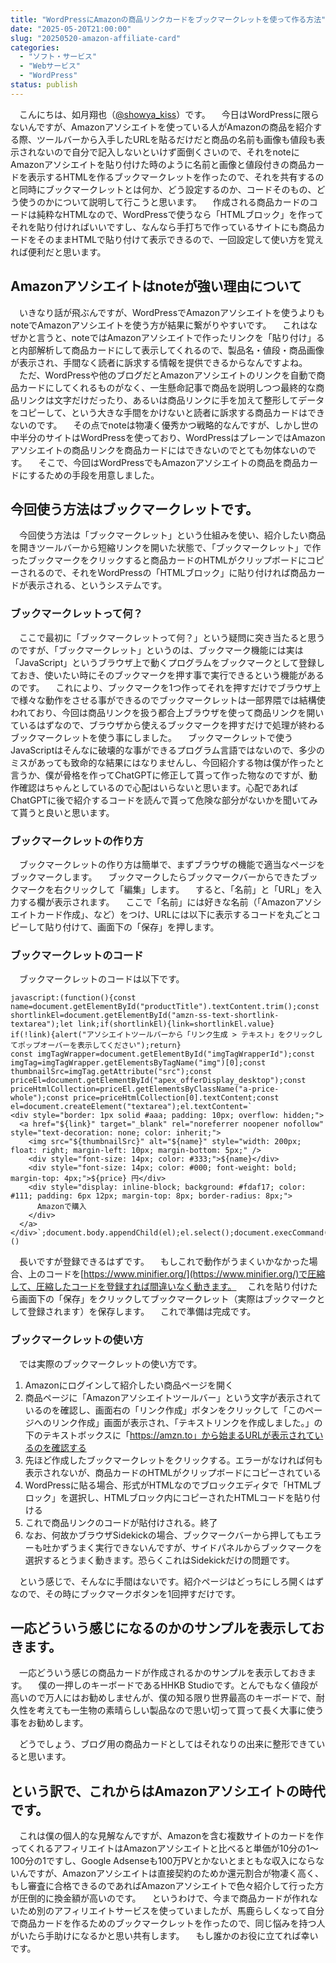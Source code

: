```yaml
---
title: "WordPressにAmazonの商品リンクカードをブックマークレットを使って作る方法"
date: "2025-05-20T21:00:00"
slug: "20250520-amazon-affiliate-card"
categories: 
  - "ソフト・サービス"
  - "Webサービス"
  - "WordPress"
status: publish
---
```


　こんにちは、如月翔也（[@showya_kiss](https://twitter.com/showya_kiss)）です。
　今日はWordPressに限らないんですが、Amazonアソシエイトを使っている人がAmazonの商品を紹介する際、ツールバーから入手したURLを貼るだけだと商品の名前も画像も値段も表示されないので自分で記入しないといけず面倒くさいので、それをnoteにAmazonアソシエイトを貼り付けた時のように名前と画像と値段付きの商品カードを表示するHTMLを作るブックマークレットを作ったので、それを共有するのと同時にブックマークレットとは何か、どう設定するのか、コードそのもの、どう使うのかについて説明して行こうと思います。
　作成される商品カードのコードは純粋なHTMLなので、WordPressで使うなら「HTMLブロック」を作ってそれを貼り付ければいいですし、なんなら手打ちで作っているサイトにも商品カードをそのままHTMLで貼り付けて表示できるので、一回設定して使い方を覚えれば便利だと思います。

## Amazonアソシエイトはnoteが強い理由について

　いきなり話が飛ぶんですが、WordPressでAmazonアソシエイトを使うよりもnoteでAmazonアソシエイトを使う方が結果に繋がりやすいです。
　これはなぜかと言うと、noteではAmazonアソシエイトで作ったリンクを「貼り付け」ると内部解析して商品カードにして表示してくれるので、製品名・値段・商品画像が表示され、手間なく読者に訴求する情報を提供できるからなんですよね。
　ただ、WordPressや他のブログだとAmazonアソシエイトのリンクを自動で商品カードにしてくれるものがなく、一生懸命記事で商品を説明しつつ最終的な商品リンクは文字だけだったり、あるいは商品リンクに手を加えて整形してデータをコピーして、という大きな手間をかけないと読者に訴求する商品カードはできないのです。
　その点でnoteは物凄く優秀かつ戦略的なんですが、しかし世の中半分のサイトはWordPressを使っており、WordPressはプレーンではAmazonアソシエイトの商品リンクを商品カードにはできないのでとても勿体ないのです。
　そこで、今回はWordPressでもAmazonアソシエイトの商品を商品カードにするための手段を用意しました。

## 今回使う方法はブックマークレットです。

　今回使う方法は「ブックマークレット」という仕組みを使い、紹介したい商品を開きツールバーから短縮リンクを開いた状態で、「ブックマークレット」で作ったブックマークをクリックすると商品カードのHTMLがクリップボードにコピーされるので、それをWordPressの「HTMLブロック」に貼り付ければ商品カードが表示される、というシステムです。

### ブックマークレットって何？

　ここで最初に「ブックマークレットって何？」という疑問に突き当たると思うのですが、「ブックマークレット」というのは、ブックマーク機能には実は「JavaScript」というブラウザ上で動くプログラムをブックマークとして登録しておき、使いたい時にそのブックマークを押す事で実行できるという機能があるのです。
　これにより、ブックマークを1つ作ってそれを押すだけでブラウザ上で様々な動作をさせる事ができるのでブックマークレットは一部界隈では結構使われており、今回は商品リンクを扱う都合上ブラウザを使って商品リンクを開いているはずなので、ブラウザから使えるブックマークを押すだけで処理が終わるブックマークレットを使う事にしました。
　ブックマークレットで使うJavaScriptはそんなに破壊的な事ができるプログラム言語ではないので、多少のミスがあっても致命的な結果にはなりませんし、今回紹介する物は僕が作ったと言うか、僕が骨格を作ってChatGPTに修正して貰って作った物なのですが、動作確認はちゃんとしているので心配はいらないと思います。心配であればChatGPTに後で紹介するコードを読んで貰って危険な部分がないかを聞いてみて貰うと良いと思います。

### ブックマークレットの作り方

　ブックマークレットの作り方は簡単で、まずブラウザの機能で適当なページをブックマークします。
　ブックマークしたらブックマークバーからできたブックマークを右クリックして「編集」します。
　すると、「名前」と「URL」を入力する欄が表示されます。
　ここで「名前」には好きな名前（「Amazonアソシエイトカード作成」、など）をつけ、URLには以下に表示するコードを丸ごとコピーして貼り付けて、画面下の「保存」を押します。

### ブックマークレットのコード

　ブックマークレットのコードは以下です。

```
javascript:(function(){const name=document.getElementById("productTitle").textContent.trim();const shortlinkEl=document.getElementById("amzn-ss-text-shortlink-textarea");let link;if(shortlinkEl){link=shortlinkEl.value}
if(!link){alert("アソシエイトツールバーから「リンク生成 > テキスト」をクリックしてポップオーバーを表示してください");return}
const imgTagWrapper=document.getElementById("imgTagWrapperId");const imgTag=imgTagWrapper.getElementsByTagName("img")[0];const thumbnailSrc=imgTag.getAttribute("src");const priceEl=document.getElementById("apex_offerDisplay_desktop");const priceHtmlCollection=priceEl.getElementsByClassName("a-price-whole");const price=priceHtmlCollection[0].textContent;const el=document.createElement("textarea");el.textContent=`
<div style="border: 1px solid #aaa; padding: 10px; overflow: hidden;">
  <a href="${link}" target="_blank" rel="noreferrer noopener nofollow" style="text-decoration: none; color: inherit;">
    <img src="${thumbnailSrc}" alt="${name}" style="width: 200px; float: right; margin-left: 10px; margin-bottom: 5px;" />
    <div style="font-size: 14px; color: #333;">${name}</div>
    <div style="font-size: 14px; color: #000; font-weight: bold; margin-top: 4px;">${price} 円</div>
    <div style="display: inline-block; background: #fdaf17; color: #111; padding: 6px 12px; margin-top: 8px; border-radius: 8px;">
      Amazonで購入
    </div>
  </a>
</div>`;document.body.appendChild(el);el.select();document.execCommand("copy");el.remove()})()
```

　長いですが登録できるはずです。
　もしこれで動作がうまくいかなかった場合、上のコードを[https://www.minifier.org/](https://www.minifier.org/)で圧縮して、圧縮したコードを登録すれば間違いなく動きます。
　これを貼り付けたら画面下の「保存」をクリックしてブックマークレット（実際はブックマークとして登録されます）を保存します。
　これで準備は完成です。

### ブックマークレットの使い方

　では実際のブックマークレットの使い方です。

1. Amazonにログインして紹介したい商品ページを開く
2. 商品ページに「Amazonアソシエイトツールバー」という文字が表示されているのを確認し、画面右の「リンク作成」ボタンをクリックして「このページへのリンク作成」画面が表示され、「テキストリンクを作成しました。」の下のテキストボックスに「https://amzn.to」から始まるURLが表示されているのを確認する
3. 先ほど作成したブックマークレットをクリックする。エラーがなければ何も表示されないが、商品カードのHTMLがクリップボードにコピーされている
4. WordPressに貼る場合、形式がHTMLなのでブロックエディタで「HTMLブロック」を選択し、HTMLブロック内にコピーされたHTMLコードを貼り付ける
5. これで商品リンクのコードが貼付けされる。終了
6. なお、何故かブラウザSidekickの場合、ブックマークバーから押してもエラーも吐かずうまく実行できないんですが、サイドパネルからブックマークを選択するとうまく動きます。恐らくこれはSidekickだけの問題です。

　という感じで、そんなに手間はないです。紹介ページはどっちにしろ開くはずなので、その時にブックマークボタンを1回押すだけです。

## 一応どういう感じになるのかのサンプルを表示しておきます。

　一応どういう感じの商品カードが作成されるかのサンプルを表示しておきます。
　僕の一押しのキーボードであるHHKB Studioです。とんでもなく値段が高いので万人にはお勧めしませんが、僕の知る限り世界最高のキーボードで、耐久性を考えても一生物の素晴らしい製品なので思い切って買って長く大事に使う事をお勧めします。

<!--!

 <div style="border: 1px solid #aaa; padding: 10px; overflow: hidden;">   <a href="https://amzn.to/43lKX9x" target="_blank" rel="noreferrer noopener nofollow" style="text-decoration: none; color: inherit;">     <img src="https://m.media-amazon.com/images/I/61vJvilj-fL._AC_SY450_.jpg" alt="PFU キーボード HHKB Studio 英語配列／墨 （ポインティングスティック メカニカルキーボード）" style="width: 200px; float: right; margin-left: 10px; margin-bottom: 5px;" />     <div style="font-size: 14px; color: #333;">PFU キーボード HHKB Studio 英語配列／墨 （ポインティングスティック メカニカルキーボード）</div>     <div style="font-size: 14px; color: #000; font-weight: bold; margin-top: 4px;">44,000 円</div>     <div style="display: inline-block; background: #fdaf17; color: #111; padding: 6px 12px; margin-top: 8px; border-radius: 8px;">       Amazonで購入     </div>   </a> </div>

!-->

　どうでしょう、ブログ用の商品カードとしてはそれなりの出来に整形できていると思います。

## という訳で、これからはAmazonアソシエイトの時代です。

　これは僕の個人的な見解なんですが、Amazonを含む複数サイトのカードを作ってくれるアフィリエイトはAmazonアソシエイトと比べると単価が10分の1〜100分の1ですし、Google Adsenseも100万PVとかないとまともな収入にならないんですが、Amazonアソシエイトは直接契約のためか還元割合が物凄く高く、もし審査に合格できるのであればAmazonアソシエイトで色々紹介して行った方が圧倒的に換金額が高いのです。
　というわけで、今まで商品カードが作れないため別のアフィリエイトサービスを使っていましたが、馬鹿らしくなって自分で商品カードを作るためのブックマークレットを作ったので、同じ悩みを持つ人がいたら手助けになるかと思い共有します。
　もし誰かのお役に立てれば幸いです。